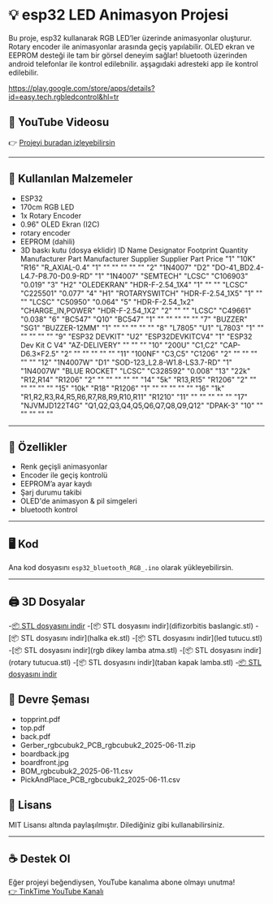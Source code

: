 # 💡 esp32 LED Animasyon Projesi

Bu proje, esp32 kullanarak RGB LED’ler üzerinde animasyonlar oluşturur.  
Rotary encoder ile animasyonlar arasında geçiş yapılabilir. OLED ekran ve EEPROM desteği ile tam bir görsel deneyim sağlar! bluetooth üzerinden android telefonlar ile kontrol edilebnilir.
aşşagıdaki adresteki app ile kontrol edilebilir.

https://play.google.com/store/apps/details?id=easy.tech.rgbledcontrol&hl=tr

## 🎥 YouTube Videosu
👉 [Projeyi buradan izleyebilirsin](https://www.youtube.com/shorts/8XcT7dM-Kzo)

---

## 🔧 Kullanılan Malzemeler
-  ESP32
- 170cm RGB LED
- 1x Rotary Encoder
- 0.96" OLED Ekran (I2C)
- rotary encoder
- EEPROM (dahili)
- 3D baskı kutu (dosya eklidir)
ID	Name	Designator	Footprint	Quantity	Manufacturer Part	Manufacturer	Supplier	Supplier Part	Price
"1"	"10K"	"R16"	"R_AXIAL-0.4"	"1"	""	""	""	""	""
"2"	"1N4007"	"D2"	"DO-41_BD2.4-L4.7-P8.70-D0.9-RD"	"1"	"1N4007"	"SEMTECH"	"LCSC"	"C106903"	"0.019"
"3"	"H2"	"OLEDEKRAN"	"HDR-F-2.54_1X4"	"1"	""	""	"LCSC"	"C225501"	"0.077"
"4"	"H1"	"ROTARYSWITCH"	"HDR-F-2.54_1X5"	"1"	""	""	"LCSC"	"C50950"	"0.064"
"5"	"HDR-F-2.54_1x2"	"CHARGE_IN,POWER"	"HDR-F-2.54_1X2"	"2"	""	""	"LCSC"	"C49661"	"0.038"
"6"	"BC547"	"Q10"	"BC547"	"1"	""	""	""	""	""
"7"	"BUZZER"	"SG1"	"BUZZER-12MM"	"1"	""	""	""	""	""
"8"	"L7805"	"U1"	"L7803"	"1"	""	""	""	""	""
"9"	"ESP32 DEVKIT"	"U2"	"ESP32DEVKITCV4"	"1"	"ESP32 Dev Kit C V4"	"AZ-DELIVERY"	""	""	""
"10"	"200U"	"C1,C2"	"CAP-D6.3×F2.5"	"2"	""	""	""	""	""
"11"	"100NF"	"C3,C5"	"C1206"	"2"	""	""	""	""	""
"12"	"1N4007W"	"D1"	"SOD-123_L2.8-W1.8-LS3.7-RD"	"1"	"1N4007W"	"BLUE ROCKET"	"LCSC"	"C328592"	"0.008"
"13"	"22k"	"R12,R14"	"R1206"	"2"	""	""	""	""	""
"14"	"5k"	"R13,R15"	"R1206"	"2"	""	""	""	""	""
"15"	"10k"	"R18"	"R1206"	"1"	""	""	""	""	""
"16"	"1k"	"R1,R2,R3,R4,R5,R6,R7,R8,R9,R10,R11"	"R1210"	"11"	""	""	""	""	""
"17"	"NJVMJD122T4G"	"Q1,Q2,Q3,Q4,Q5,Q6,Q7,Q8,Q9,Q12"	"DPAK-3"	"10"	""	""	""	""	""


---

## 🧠 Özellikler
- Renk geçişli animasyonlar
- Encoder ile geçiş kontrolü
- EEPROM’a ayar kaydı
- Şarj durumu takibi
- OLED'de animasyon & pil simgeleri
- bluetooth kontrol

---

## 🖥️ Kod
Ana kod dosyasını `esp32_bluetooth_RGB_.ino` olarak yükleyebilirsin.  


---

## 🖨️ 3D Dosyalar
-[📦 STL dosyasını indir](difizor.stl)
-[📦 STL dosyasını indir](difizorbitis baslangic.stl)
-[📦 STL dosyasını indir](halka ek.stl)
-[📦 STL dosyasını indir](led tutucu.stl)
-[📦 STL dosyasını indir](rgb dikey lamba atma.stl)
-[📦 STL dosyasını indir](rotary tutucua.stl)
-[📦 STL dosyasını indir](taban kapak lamba.stl)
-[📦 STL dosyasını indir](taban.stl)

## 🔌 Devre Şeması
- topprint.pdf
- top.pdf
- back.pdf
- Gerber_rgbcubuk2_PCB_rgbcubuk2_2025-06-11.zip
- boardback.jpg
- boardfront.jpg
- BOM_rgbcubuk2_2025-06-11.csv
- PickAndPlace_PCB_rgbcubuk2_2025-06-11.csv


## 📄 Lisans
MIT Lisansı altında paylaşılmıştır. Dilediğiniz gibi kullanabilirsiniz.

---

## ☕ Destek Ol
Eğer projeyi beğendiysen, YouTube kanalıma abone olmayı unutma!  
[👉 TinkTime YouTube Kanalı](https://www.youtube.com/@cemyasamaka)

